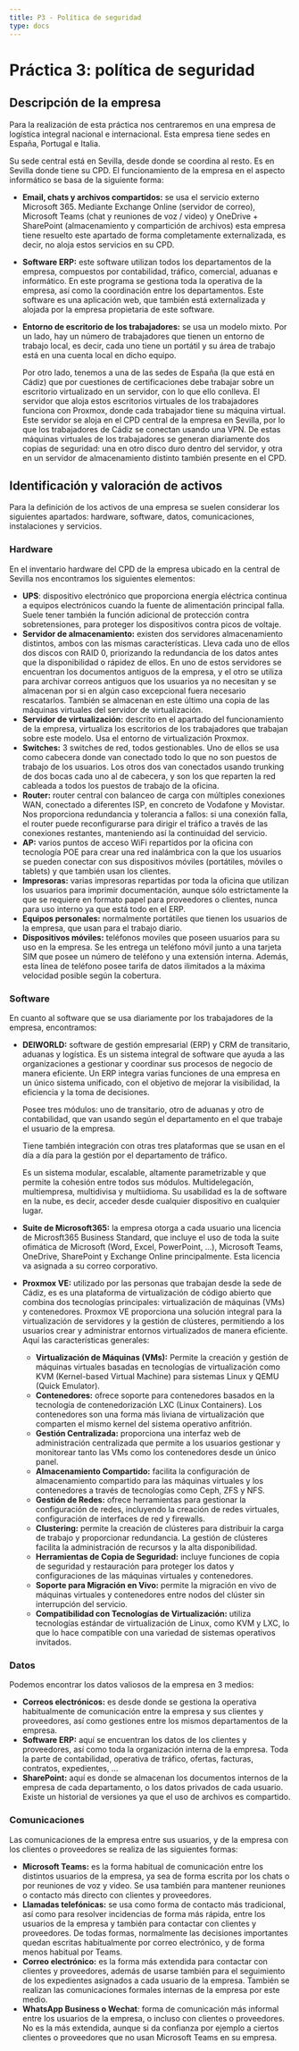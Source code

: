 ```yaml
---
title: P3 - Política de seguridad
type: docs
---
```

# Práctica 3: política de seguridad

## Descripción de la empresa

Para la realización de esta práctica nos centraremos en una empresa de logística integral nacional e internacional. Esta empresa tiene sedes en España, Portugal e Italia.

Su sede central está en Sevilla, desde donde se coordina al resto. Es en Sevilla donde tiene su CPD. El funcionamiento de la empresa en el aspecto informático se basa de la siguiente forma:

- **Email, chats y archivos compartidos:** se usa el servicio externo Microsoft 365. Mediante Exchange Online (servidor de correo), Microsoft Teams (chat y reuniones de voz / video) y OneDrive + SharePoint (almacenamiento y compartición de archivos) esta empresa tiene resuelto este apartado de forma completamente externalizada, es decir, no aloja estos servicios en su CPD.
- **Software ERP:** este software utilizan todos los departamentos de la empresa, compuestos por contabilidad, tráfico, comercial, aduanas e informático. En este programa se gestiona toda la operativa de la empresa, así como la coordinación entre los departamentos. Este software es una aplicación web, que también está externalizada y alojada por la empresa propietaria de este software.
- **Entorno de escritorio de los trabajadores:** se usa un modelo mixto. Por un lado, hay un número de trabajadores que tienen un entorno de trabajo local, es decir, cada uno tiene un portátil y su área de trabajo está en una cuenta local en dicho equipo. 

  Por otro lado, tenemos a una de las sedes de España (la que está en Cádiz) que por cuestiones de certificaciones debe trabajar sobre un escritorio virtualizado en un servidor, con lo que ello conlleva. El servidor que aloja estos escritorios virtuales de los trabajadores funciona con Proxmox, donde cada trabajador tiene su máquina virtual. Este servidor se aloja en el CPD central de la empresa en Sevilla, por lo que los trabajadores de Cádiz se conectan usando una VPN. De estas máquinas virtuales de los trabajadores se generan diariamente dos copias de seguridad: una en otro disco duro dentro del servidor, y otra en un servidor de almacenamiento distinto también presente en el CPD.

## Identificación y valoración de activos

Para la definición de los activos de una empresa se suelen considerar los siguientes apartados: hardware, software, datos, comunicaciones, instalaciones y servicios.

### Hardware

En el inventario hardware del CPD de la empresa ubicado en la central de Sevilla nos encontramos los siguientes elementos:

- **UPS**: dispositivo electrónico que proporciona energía eléctrica continua a equipos electrónicos cuando la fuente de alimentación principal falla. Suele tener también la función adicional de protección contra sobretensiones, para proteger los dispositivos contra picos de voltaje.
- **Servidor de almacenamiento:** existen dos servidores almacenamiento distintos, ambos con las mismas características. Lleva cada uno de ellos dos discos con RAID 0, priorizando la redundancia de los datos antes que la disponibilidad o rápidez de ellos. En uno de estos servidores se encuentran los documentos antiguos de la empresa, y el otro se utiliza para archivar correos antiguos que los usuarios ya no necesitan y se almacenan por si en algún caso excepcional fuera necesario rescatarlos. También se almacenan en este último una copia de las máquinas virtuales del servidor de virtualización.
- **Servidor de virtualización:** descrito en el apartado del funcionamiento de la empresa, virtualiza los escritorios de los trabajadores que trabajan sobre este modelo. Usa el entorno de virtualización Proxmox.
- **Switches:** 3 switches de red, todos gestionables. Uno de ellos se usa como cabecera donde van conectado todo lo que no son puestos de trabajo de los usuarios. Los otros dos van conectados usando trunking de dos bocas cada uno al de cabecera, y son los que reparten la red cableada a todos los puestos de trabajo de la oficina.
- **Router:** router central con balanceo de carga con múltiples conexiones WAN, conectado a diferentes ISP, en concreto de Vodafone y Movistar. Nos proporciona redundancia y tolerancia a fallos: si una conexión falla, el router puede reconfigurarse para dirigir el tráfico a través de las conexiones restantes, manteniendo así la continuidad del servicio.
- **AP:** varios puntos de acceso WiFi repartidos por la oficina con tecnología POE para crear una red inalámbrica con la que los usuarios se pueden conectar con sus dispositivos móviles (portátiles, móviles o tablets) y que también usan los clientes.
- **Impresoras:** varias impresoras repartidas por toda la oficina que utilizan los usuarios para imprimir documentación, aunque sólo estrictamente la que se requiere en formato papel para proveedores o clientes, nunca para uso interno ya que está todo en el ERP.
- **Equipos personales:** normalmente portátiles que tienen los usuarios de la empresa, que usan para el trabajo diario. 
- **Dispositivos móviles:** teléfonos moviles que poseen usuarios para su uso en la empresa. Se les entrega un teléfono móvil junto a una tarjeta SIM que posee un número de teléfono y una extensión interna. Además, esta línea de teléfono posee tarifa de datos ilimitados a la máxima velocidad posible según la cobertura.

### Software

En cuanto al software que se usa diariamente por los trabajadores de la empresa, encontramos:

- **DEIWORLD:** software de gestión empresarial (ERP) y CRM de transitario, aduanas y logística. Es un sistema integral de software que ayuda a las organizaciones a gestionar y coordinar sus procesos de negocio de manera eficiente. Un ERP integra varias funciones de una empresa en un único sistema unificado, con el objetivo de mejorar la visibilidad, la eficiencia y la toma de decisiones.

  Posee tres módulos: uno de transitario, otro de aduanas y otro de contabilidad, que van usando según el departamento en el que trabaje el usuario de la empresa.

  Tiene también integración con otras tres plataformas que se usan en el día a día para la gestión por el departamento de tráfico.

  Es un sistema modular, escalable, altamente parametrizable y que permite la cohesión entre todos sus módulos. Multidelegacíón, multiempresa, multidivisa y multiidioma. Su usabilidad es la de software en la nube, es decir, acceder desde cualquier dispositivo en cualquier lugar. 
- **Suite de Microsoft365:** la empresa otorga a cada usuario una licencia de Microsft365 Business Standard, que incluye el uso de toda la suite ofimática de Microsoft (Word, Excel, PowerPoint, ...), Microsoft Teams, OneDrive, SharePoint y Exchange Online principalmente. Esta licencia va asignada a su correo corporativo.
- **Proxmox VE:** utilizado por las personas que trabajan desde la sede de Cádiz, es es una plataforma de virtualización de código abierto que combina dos tecnologías principales: virtualización de máquinas (VMs) y contenedores. Proxmox VE proporciona una solución integral para la virtualización de servidores y la gestión de clústeres, permitiendo a los usuarios crear y administrar entornos virtualizados de manera eficiente. Aquí las características generales:
  - **Virtualización de Máquinas (VMs):** Permite la creación y gestión de máquinas virtuales basadas en tecnologías de virtualización como KVM (Kernel-based Virtual Machine) para sistemas Linux y QEMU (Quick Emulator).
  - **Contenedores:** ofrece soporte para contenedores basados en la tecnología de contenedorización LXC (Linux Containers). Los contenedores son una forma más liviana de virtualización que comparten el mismo kernel del sistema operativo anfitrión.
  - **Gestión Centralizada:** proporciona una interfaz web de administración centralizada que permite a los usuarios gestionar y monitorear tanto las VMs como los contenedores desde un único panel.
  - **Almacenamiento Compartido:** facilita la configuración de almacenamiento compartido para las máquinas virtuales y los contenedores a través de tecnologías como Ceph, ZFS y NFS.
  - **Gestión de Redes:** ofrece herramientas para gestionar la configuración de redes, incluyendo la creación de redes virtuales, configuración de interfaces de red y firewalls.
  - **Clustering:** permite la creación de clústeres para distribuir la carga de trabajo y proporcionar redundancia. La gestión de clústeres facilita la administración de recursos y la alta disponibilidad.
  - **Herramientas de Copia de Seguridad:** incluye funciones de copia de seguridad y restauración para proteger los datos y configuraciones de las máquinas virtuales y contenedores.
  - **Soporte para Migración en Vivo:** permite la migración en vivo de máquinas virtuales y contenedores entre nodos del clúster sin interrupción del servicio.
  - **Compatibilidad con Tecnologías de Virtualización:** utiliza tecnologías estándar de virtualización de Linux, como KVM y LXC, lo que lo hace compatible con una variedad de sistemas operativos invitados.

### Datos

Podemos encontrar los datos valiosos de la empresa en 3 medios:

- **Correos electrónicos:** es desde donde se gestiona la operativa habitualmente de comunicación entre la empresa y sus clientes y proveedores, así como gestiones entre los mismos departamentos de la empresa. 
- **Software ERP:** aquí se encuentran los datos de los clientes y proveedores, así como toda la organización interna de la empresa. Toda la parte de contabilidad, operativa de tráfico, ofertas, facturas, contratos, expedientes, ...
- **SharePoint:** aquí es donde se almacenan los documentos internos de la empresa de cada departamento, o los datos privados de cada usuario. Existe un historial de versiones ya que el uso de archivos es compartido.

### Comunicaciones

Las comunicaciones de la empresa entre sus usuarios, y de la empresa con los clientes o proveedores se realiza de las siguientes formas:

- **Microsoft Teams:** es la forma habitual de comunicación entre los distintos usuarios de la empresa, ya sea de forma escrita por los chats o por reuniones de voz y video. Se usa también para mantener reuniones o contacto más directo con clientes y proveedores.
- **Llamadas telefónicas:** se usa como forma de contacto más tradicional, así como para resolver incidencias de forma más rápida, entre los usuarios de la empresa y también para contactar con clientes y proveedores. De todas formas, normalmente las decisiones importantes quedan escritas habitualmente por correo electrónico, y de forma menos habitual por Teams. 
- **Correo electrónico:** es la forma más extendida para contactar con clientes y proveedores, además de usarse también para el seguimiento de los expedientes asignados a cada usuario de la empresa. También se realizan las comunicaciones formales internas de la empresa por este medio.
- **WhatsApp Business o Wechat**: forma de comunicación más informal entre los usuarios de la empresa, o incluso con clientes o proveedores. No es la más extendida, aunque si da confianza por ejemplo a ciertos clientes o proveedores que no usan Microsoft Teams en su empresa.